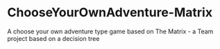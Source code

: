 # ChooseYourOwnAdventure-Matrix
A choose your own adventure type game based on The Matrix - a Team project based on a decision tree
